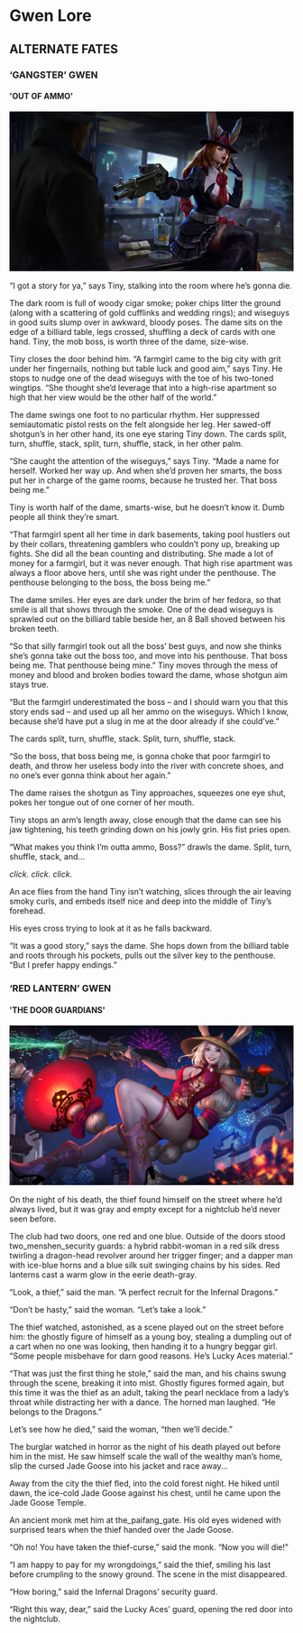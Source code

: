 # Gwen Lore

## ALTERNATE FATES

### ‘GANGSTER’ GWEN

#### 'OUT OF AMMO'

![](../../.gitbook/assets/gangster-gwen1000px.jpg)

“I got a story for ya,” says Tiny, stalking into the room where he’s gonna die.

The dark room is full of woody cigar smoke; poker chips litter the ground \(along with a scattering of gold cufflinks and wedding rings\); and wiseguys in good suits slump over in awkward, bloody poses. The dame sits on the edge of a billiard table, legs crossed, shuffling a deck of cards with one hand. Tiny, the mob boss, is worth three of the dame, size-wise.

Tiny closes the door behind him. “A farmgirl came to the big city with grit under her fingernails, nothing but table luck and good aim,” says Tiny. He stops to nudge one of the dead wiseguys with the toe of his two-toned wingtips. “She thought she’d leverage that into a high-rise apartment so high that her view would be the other half of the world.”

The dame swings one foot to no particular rhythm. Her suppressed semiautomatic pistol rests on the felt alongside her leg. Her sawed-off shotgun’s in her other hand, its one eye staring Tiny down. The cards split, turn, shuffle, stack, split, turn, shuffle, stack, in her other palm.

“She caught the attention of the wiseguys,” says Tiny. “Made a name for herself. Worked her way up. And when she’d proven her smarts, the boss put her in charge of the game rooms, because he trusted her. That boss being me.”

Tiny is worth half of the dame, smarts-wise, but he doesn’t know it. Dumb people all think they’re smart.

“That farmgirl spent all her time in dark basements, taking pool hustlers out by their collars, threatening gamblers who couldn’t pony up, breaking up fights. She did all the bean counting and distributing. She made a lot of money for a farmgirl, but it was never enough. That high rise apartment was always a floor above hers, until she was right under the penthouse. The penthouse belonging to the boss, the boss being me.”

The dame smiles. Her eyes are dark under the brim of her fedora, so that smile is all that shows through the smoke. One of the dead wiseguys is sprawled out on the billiard table beside her, an 8 Ball shoved between his broken teeth.

“So that silly farmgirl took out all the boss’ best guys, and now she thinks she’s gonna take out the boss too, and move into his penthouse. That boss being me. That penthouse being mine.” Tiny moves through the mess of money and blood and broken bodies toward the dame, whose shotgun aim stays true.

“But the farmgirl underestimated the boss – and I should warn you that this story ends sad – and used up all her ammo on the wiseguys. Which I know, because she’d have put a slug in me at the door already if she could’ve.”

The cards split, turn, shuffle, stack. Split, turn, shuffle, stack.

“So the boss, that boss being me, is gonna choke that poor farmgirl to death, and throw her useless body into the river with concrete shoes, and no one’s ever gonna think about her again.”

The dame raises the shotgun as Tiny approaches, squeezes one eye shut, pokes her tongue out of one corner of her mouth.

Tiny stops an arm’s length away, close enough that the dame can see his jaw tightening, his teeth grinding down on his jowly grin. His fist pries open.

“What makes you think I’m outta ammo, Boss?” drawls the dame. Split, turn, shuffle, stack, and…

_click. click. click._

An ace flies from the hand Tiny isn’t watching, slices through the air leaving smoky curls, and embeds itself nice and deep into the middle of Tiny’s forehead.

His eyes cross trying to look at it as he falls backward.

“It was a good story,” says the dame. She hops down from the billiard table and roots through his pockets, pulls out the silver key to the penthouse. “But I prefer happy endings.”

### ‘RED LANTERN’ GWEN

#### 'THE DOOR GUARDIANS'

![](../../.gitbook/assets/fullhd_hor_redlantern_gwen.jpg)

On the night of his death, the thief found himself on the street where he’d always lived, but it was gray and empty except for a nightclub he’d never seen before.

The club had two doors, one red and one blue. Outside of the doors stood two\_menshen\_security guards: a hybrid rabbit-woman in a red silk dress twirling a dragon-head revolver around her trigger finger; and a dapper man with ice-blue horns and a blue silk suit swinging chains by his sides. Red lanterns cast a warm glow in the eerie death-gray.

“Look, a thief,” said the man. “A perfect recruit for the Infernal Dragons.”

“Don’t be hasty,” said the woman. “Let’s take a look.”

The thief watched, astonished, as a scene played out on the street before him: the ghostly figure of himself as a young boy, stealing a dumpling out of a cart when no one was looking, then handing it to a hungry beggar girl. “Some people misbehave for darn good reasons. He’s Lucky Aces material.”

“That was just the first thing he stole,” said the man, and his chains swung through the scene, breaking it into mist. Ghostly figures formed again, but this time it was the thief as an adult, taking the pearl necklace from a lady’s throat while distracting her with a dance. The horned man laughed. “He belongs to the Dragons.”

Let’s see how he died,” said the woman, “then we’ll decide.”

The burglar watched in horror as the night of his death played out before him in the mist. He saw himself scale the wall of the wealthy man’s home, slip the cursed Jade Goose into his jacket and race away…

Away from the city the thief fled, into the cold forest night. He hiked until dawn, the ice-cold Jade Goose against his chest, until he came upon the Jade Goose Temple.

An ancient monk met him at the\_paifang\_gate. His old eyes widened with surprised tears when the thief handed over the Jade Goose.

“Oh no! You have taken the thief-curse,” said the monk. “Now you will die!”

“I am happy to pay for my wrongdoings,” said the thief, smiling his last before crumpling to the snowy ground. The scene in the mist disappeared.

“How boring,” said the Infernal Dragons’ security guard.

“Right this way, dear,” said the Lucky Aces’ guard, opening the red door into the nightclub.

